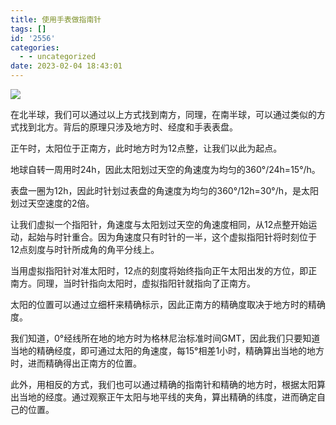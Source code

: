 ```yaml
---
title: 使用手表做指南针
tags: []
id: '2556'
categories:
  - - uncategorized
date: 2023-02-04 18:43:01
---
```


![](https://img.limour.top/archives_2023/2023/02/04/63de317e384f1.webp)

在北半球，我们可以通过以上方式找到南方，同理，在南半球，可以通过类似的方式找到北方。背后的原理只涉及地方时、经度和手表表盘。

正午时，太阳位于正南方，此时地方时为12点整，让我们以此为起点。

地球自转一周用时24h，因此太阳划过天空的角速度为均匀的360°/24h=15°/h。

表盘一圈为12h，因此时针划过表盘的角速度为均匀的360°/12h=30°/h，是太阳划过天空速度的2倍。

让我们虚拟一个指阳针，角速度与太阳划过天空的角速度相同，从12点整开始运动，起始与时针重合。因为角速度只有时针的一半，这个虚拟指阳针将时刻位于12点刻度与时针所成角的角平分线上。

当用虚拟指阳针对准太阳时，12点的刻度将始终指向正午太阳出发的方位，即正南方。同理，当时针指向太阳时，虚拟指阳针就指向了正南方。

太阳的位置可以通过立细杆来精确标示，因此正南方的精确度取决于地方时的精确度。

我们知道，0°经线所在地的地方时为格林尼治标准时间GMT，因此我们只要知道当地的精确经度，即可通过太阳的角速度，每15°相差1小时，精确算出当地的地方时，进而精确得出正南方的位置。

此外，用相反的方式，我们也可以通过精确的指南针和精确的地方时，根据太阳算出当地的经度。通过观察正午太阳与地平线的夹角，算出精确的纬度，进而确定自己的位置。